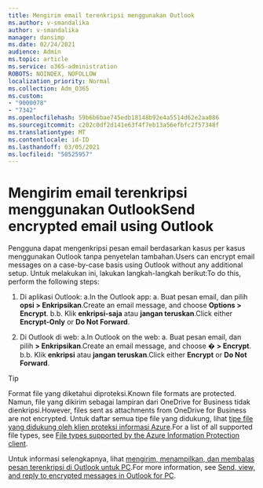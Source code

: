 ```yaml
---
title: Mengirim email terenkripsi menggunakan Outlook
ms.author: v-smandalika
author: v-smandalika
manager: dansimp
ms.date: 02/24/2021
audience: Admin
ms.topic: article
ms.service: o365-administration
ROBOTS: NOINDEX, NOFOLLOW
localization_priority: Normal
ms.collection: Adm_O365
ms.custom:
- "9000078"
- "7342"
ms.openlocfilehash: 59b6b6bae745edb18148b92e4a5514d62e2aa086
ms.sourcegitcommit: c202c0df2d141e63f4f7eb13a56efbfc2f57348f
ms.translationtype: MT
ms.contentlocale: id-ID
ms.lasthandoff: 03/05/2021
ms.locfileid: "50525957"
---
```

# <a name="send-encrypted-email-using-outlook"></a><span data-ttu-id="63b1f-102">Mengirim email terenkripsi menggunakan Outlook</span><span class="sxs-lookup"><span data-stu-id="63b1f-102">Send encrypted email using Outlook</span></span>

<span data-ttu-id="63b1f-103">Pengguna dapat mengenkripsi pesan email berdasarkan kasus per kasus menggunakan Outlook tanpa penyetelan tambahan.</span><span class="sxs-lookup"><span data-stu-id="63b1f-103">Users can encrypt email messages on a case-by-case basis using Outlook without any additional setup.</span></span> <span data-ttu-id="63b1f-104">Untuk melakukan ini, lakukan langkah-langkah berikut:</span><span class="sxs-lookup"><span data-stu-id="63b1f-104">To do this, perform the following steps:</span></span>

1. <span data-ttu-id="63b1f-105">Di aplikasi Outlook: a.</span><span class="sxs-lookup"><span data-stu-id="63b1f-105">In the Outlook app: a.</span></span> <span data-ttu-id="63b1f-106">Buat pesan email, dan pilih **opsi > Enkripsikan**.</span><span class="sxs-lookup"><span data-stu-id="63b1f-106">Create an email message, and choose **Options > Encrypt**.</span></span> 
    <span data-ttu-id="63b1f-107">b.</span><span class="sxs-lookup"><span data-stu-id="63b1f-107">b.</span></span> <span data-ttu-id="63b1f-108">Klik **enkripsi-saja** atau **jangan teruskan**.</span><span class="sxs-lookup"><span data-stu-id="63b1f-108">Click either **Encrypt-Only** or **Do Not Forward**.</span></span>

2. <span data-ttu-id="63b1f-109">Di Outlook di web: a.</span><span class="sxs-lookup"><span data-stu-id="63b1f-109">In Outlook on the web: a.</span></span> <span data-ttu-id="63b1f-110">Buat pesan email, dan pilih **> Enkripsikan**.</span><span class="sxs-lookup"><span data-stu-id="63b1f-110">Create an email message, and choose **� > Encrypt**.</span></span>
    <span data-ttu-id="63b1f-111">b.</span><span class="sxs-lookup"><span data-stu-id="63b1f-111">b.</span></span> <span data-ttu-id="63b1f-112">Klik **enkripsi** atau **jangan teruskan**.</span><span class="sxs-lookup"><span data-stu-id="63b1f-112">Click either **Encrypt** or **Do Not Forward**.</span></span>

> [!TIP]
> <span data-ttu-id="63b1f-113">Format file yang diketahui diproteksi.</span><span class="sxs-lookup"><span data-stu-id="63b1f-113">Known file formats are protected.</span></span> <span data-ttu-id="63b1f-114">Namun, file yang dikirim sebagai lampiran dari OneDrive for Business tidak dienkripsi.</span><span class="sxs-lookup"><span data-stu-id="63b1f-114">However, files sent as attachments from OneDrive for Business are not encrypted.</span></span> <span data-ttu-id="63b1f-115">Untuk daftar semua tipe file yang didukung, lihat [tipe file yang didukung oleh klien proteksi informasi Azure](https://docs.microsoft.com/azure/information-protection/rms-client/client-admin-guide-file-types).</span><span class="sxs-lookup"><span data-stu-id="63b1f-115">For a list of all supported file types, see [File types supported by the Azure Information Protection client](https://docs.microsoft.com/azure/information-protection/rms-client/client-admin-guide-file-types).</span></span>

<span data-ttu-id="63b1f-116">Untuk informasi selengkapnya, lihat [mengirim, menampilkan, dan membalas pesan terenkripsi di Outlook untuk PC](https://support.microsoft.com/topic/send-view-and-reply-to-encrypted-messages-in-outlook-for-pc-eaa43495-9bbb-4fca-922a-df90dee51980).</span><span class="sxs-lookup"><span data-stu-id="63b1f-116">For more information, see [Send, view, and reply to encrypted messages in Outlook for PC](https://support.microsoft.com/topic/send-view-and-reply-to-encrypted-messages-in-outlook-for-pc-eaa43495-9bbb-4fca-922a-df90dee51980).</span></span>




